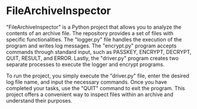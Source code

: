 # FileArchiveInspector
"FileArchiveInspector" is a Python project that allows you to analyze the contents of an archive file. The repository provides a set of files with specific functionalities.
The "logger.py" file handles the execution of the program and writes log messages. The "encrypt.py" program accepts commands through standard input, such as PASSKEY, ENCRYPT, DECRYPT, QUIT, RESULT, and ERROR. Lastly, the "driver.py" program creates two separate processes to execute the logger and encrypt programs.

To run the project, you simply execute the "driver.py" file, enter the desired log file name, and input the necessary commands. Once you have completed your tasks, use the "QUIT" command to exit the program. This project offers a convenient way to inspect files within an archive and understand their purposes.
